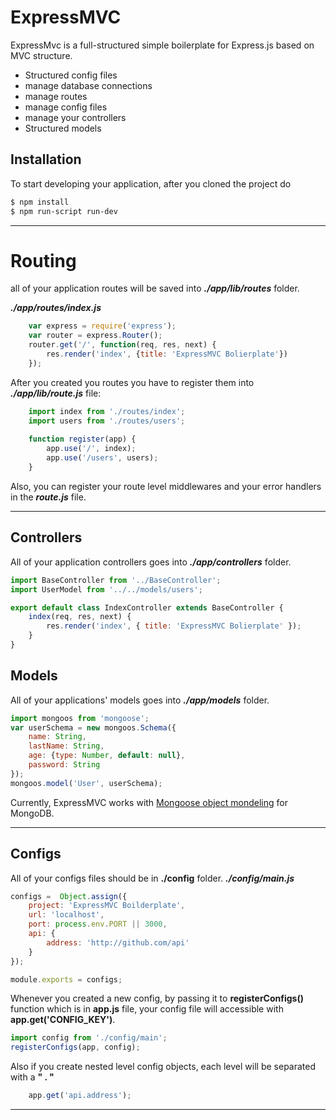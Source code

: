 # ExpressMVC 
ExpressMvc is a full-structured simple boilerplate for Express.js based on MVC structure. 

  - Structured config files
  - manage database connections
  - manage routes 
  - manage config files
  - manage your controllers
  - Structured models
  
## Installation

To start developing your application, after you cloned the project do 

```sh
$ npm install
$ npm run-script run-dev
```
---
# Routing
all of your application routes will be saved into ***./app/lib/routes*** folder.

***./app/routes/index.js***
```javascript
    var express = require('express');
    var router = express.Router();
    router.get('/', function(req, res, next) {
        res.render('index', {title: 'ExpressMVC Bolierplate'})
    });
```
After you created you routes you have to register them into ***./app/lib/route.js*** file:


```javascript 
    import index from './routes/index';
    import users from './routes/users';
    
    function register(app) { 
        app.use('/', index);
        app.use('/users', users);
    }
```

Also, you can register your route level middlewares and your error handlers in the ***route.js*** file.


---
## Controllers
All of your application controllers goes into ***./app/controllers*** folder.

```javascript 
import BaseController from '../BaseController';
import UserModel from '../../models/users';

export default class IndexController extends BaseController {
    index(req, res, next) {
        res.render('index', { title: 'ExpressMVC Bolierplate' });
    }
}
```

## Models
All of your applications' models goes into ***./app/models*** folder.

```javascript 
import mongoos from 'mongoose';
var userSchema = new mongoos.Schema({
    name: String,
    lastName: String,
    age: {type: Number, default: null},
    password: String
});
mongoos.model('User', userSchema);
```
Currently, ExpressMVC works with [Mongoose object mondeling](http://mongoosejs.com/) for MongoDB.

---

## Configs
All of your configs files should be in **./config** folder. 
***./config/main.js***
```javascript 
configs =  Object.assign({
    project: 'ExpressMVC Boilderplate', 
    url: 'localhost', 
    port: process.env.PORT || 3000,  
    api: {
        address: 'http://github.com/api'
    }  
});

module.exports = configs;
```
Whenever you created a new config, by passing it to **registerConfigs()** function which is in **app.js** file, your config file will accessible with **app.get('CONFIG_KEY')**.
```javascript
import config from './config/main';
registerConfigs(app, config); 
```
Also if you create nested level config objects, each level will be separated with a **" . "** 
```javascript 
    app.get('api.address');
```

---

